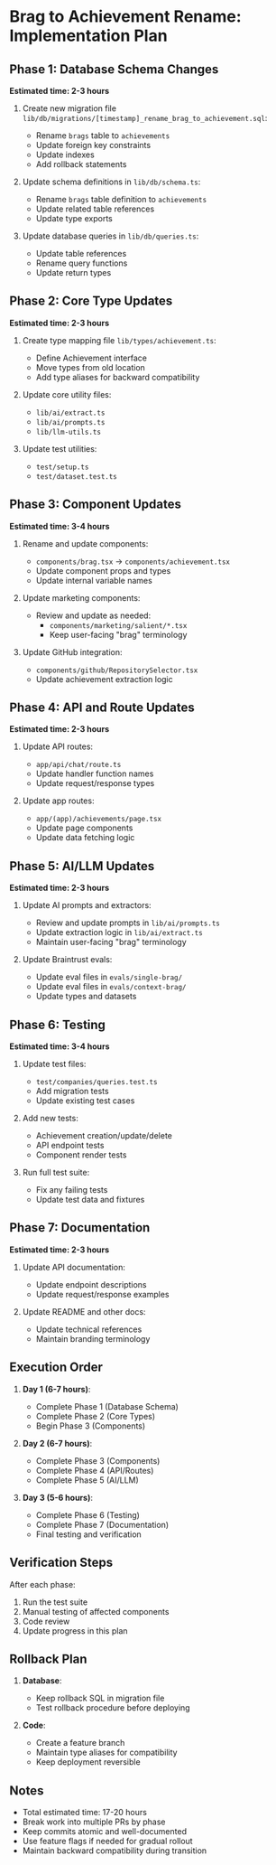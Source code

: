 # Brag to Achievement Rename: Implementation Plan

## Phase 1: Database Schema Changes
**Estimated time: 2-3 hours**

1. Create new migration file `lib/db/migrations/[timestamp]_rename_brag_to_achievement.sql`:
   - Rename `brags` table to `achievements`
   - Update foreign key constraints
   - Update indexes
   - Add rollback statements

2. Update schema definitions in `lib/db/schema.ts`:
   - Rename `brags` table definition to `achievements`
   - Update related table references
   - Update type exports

3. Update database queries in `lib/db/queries.ts`:
   - Update table references
   - Rename query functions
   - Update return types

## Phase 2: Core Type Updates
**Estimated time: 2-3 hours**

1. Create type mapping file `lib/types/achievement.ts`:
   - Define Achievement interface
   - Move types from old location
   - Add type aliases for backward compatibility

2. Update core utility files:
   - `lib/ai/extract.ts`
   - `lib/ai/prompts.ts`
   - `lib/llm-utils.ts`

3. Update test utilities:
   - `test/setup.ts`
   - `test/dataset.test.ts`

## Phase 3: Component Updates
**Estimated time: 3-4 hours**

1. Rename and update components:
   - `components/brag.tsx` → `components/achievement.tsx`
   - Update component props and types
   - Update internal variable names

2. Update marketing components:
   - Review and update as needed:
     - `components/marketing/salient/*.tsx`
     - Keep user-facing "brag" terminology

3. Update GitHub integration:
   - `components/github/RepositorySelector.tsx`
   - Update achievement extraction logic

## Phase 4: API and Route Updates
**Estimated time: 2-3 hours**

1. Update API routes:
   - `app/api/chat/route.ts`
   - Update handler function names
   - Update request/response types

2. Update app routes:
   - `app/(app)/achievements/page.tsx`
   - Update page components
   - Update data fetching logic

## Phase 5: AI/LLM Updates
**Estimated time: 2-3 hours**

1. Update AI prompts and extractors:
   - Review and update prompts in `lib/ai/prompts.ts`
   - Update extraction logic in `lib/ai/extract.ts`
   - Maintain user-facing "brag" terminology

2. Update Braintrust evals:
   - Update eval files in `evals/single-brag/`
   - Update eval files in `evals/context-brag/`
   - Update types and datasets

## Phase 6: Testing
**Estimated time: 3-4 hours**

1. Update test files:
   - `test/companies/queries.test.ts`
   - Add migration tests
   - Update existing test cases

2. Add new tests:
   - Achievement creation/update/delete
   - API endpoint tests
   - Component render tests

3. Run full test suite:
   - Fix any failing tests
   - Update test data and fixtures

## Phase 7: Documentation
**Estimated time: 2-3 hours**

1. Update API documentation:
   - Update endpoint descriptions
   - Update request/response examples

2. Update README and other docs:
   - Update technical references
   - Maintain branding terminology

## Execution Order

1. **Day 1 (6-7 hours)**:
   - Complete Phase 1 (Database Schema)
   - Complete Phase 2 (Core Types)
   - Begin Phase 3 (Components)

2. **Day 2 (6-7 hours)**:
   - Complete Phase 3 (Components)
   - Complete Phase 4 (API/Routes)
   - Complete Phase 5 (AI/LLM)

3. **Day 3 (5-6 hours)**:
   - Complete Phase 6 (Testing)
   - Complete Phase 7 (Documentation)
   - Final testing and verification

## Verification Steps

After each phase:
1. Run the test suite
2. Manual testing of affected components
3. Code review
4. Update progress in this plan

## Rollback Plan

1. **Database**:
   - Keep rollback SQL in migration file
   - Test rollback procedure before deploying

2. **Code**:
   - Create a feature branch
   - Maintain type aliases for compatibility
   - Keep deployment reversible

## Notes

- Total estimated time: 17-20 hours
- Break work into multiple PRs by phase
- Keep commits atomic and well-documented
- Use feature flags if needed for gradual rollout
- Maintain backward compatibility during transition
